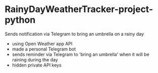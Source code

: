 # RainyDayWeatherTracker-project-python
 Sends notification via Telegram to bring an umbrella on a rainy day

- using Open Weather app API
- made a personal Telegram bot
- sends reminder via Telegram to 'bring an umbrella' when it will be raining during the day
- hidden private API keys

